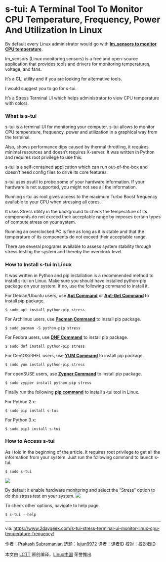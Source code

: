 [#]: collector: (lujun9972)
[#]: translator: (geekpi)
[#]: reviewer: ( )
[#]: publisher: ( )
[#]: url: ( )
[#]: subject: (s-tui: A Terminal Tool To Monitor CPU Temperature, Frequency, Power And Utilization In Linux)
[#]: via: (https://www.2daygeek.com/s-tui-stress-terminal-ui-monitor-linux-cpu-temperature-frequency/)
[#]: author: (Prakash Subramanian https://www.2daygeek.com/author/prakash/)

s-tui: A Terminal Tool To Monitor CPU Temperature, Frequency, Power And Utilization In Linux
======

By default every Linux administrator would go with **[lm_sensors to monitor CPU temperature][1]**.

lm_sensors (Linux monitoring sensors) is a free and open-source application that provides tools and drivers for monitoring temperatures, voltage, and fans.

It’s a CLI utility and if you are looking for alternative tools.

I would suggest you to go for s-tui.

It’s a Stress Terminal UI which helps administrator to view CPU temperature with colors.

### What is s-tui

s-tui is a terminal UI for monitoring your computer. s-tui allows to monitor CPU temperature, frequency, power and utilization in a graphical way from the terminal.

Also, shows performance dips caused by thermal throttling, it requires minimal resources and doesn’t requires X-server. It was written in Python and requires root privilege to use this.

s-tui is a self-contained application which can run out-of-the-box and doesn’t need config files to drive its core features.

s-tui uses psutil to probe some of your hardware information. If your hardware is not supported, you might not see all the information.

Running s-tui as root gives access to the maximum Turbo Boost frequency available to your CPU when stressing all cores.

It uses Stress utility in the background to check the temperature of its components do not exceed their acceptable range by imposes certain types of compute stress on your system.

Running an overclocked PC is fine as long as it is stable and that the temperature of its components do not exceed their acceptable range.

There are several programs available to assess system stability through stress testing the system and thereby the overclock level.

### How to Install s-tui In Linux

It was written in Python and pip installation is a recommended method to install s-tui on Linux. Make sure you should have installed python-pip package on your system. If no, use the following command to install it.

For Debian/Ubuntu users, use **[Apt Command][2]** or **[Apt-Get Command][3]** to install pip package.

```
$ sudo apt install python-pip stress
```

For Archlinux users, use **[Pacman Command][4]** to install pip package.

```
$ sudo pacman -S python-pip stress
```

For Fedora users, use **[DNF Command][5]** to install pip package.

```
$ sudo dnf install python-pip stress
```

For CentOS/RHEL users, use **[YUM Command][6]** to install pip package.

```
$ sudo yum install python-pip stress
```

For openSUSE users, use **[Zypper Command][7]** to install pip package.

```
$ sudo zypper install python-pip stress
```

Finally run the following **[pip command][8]** to install s-tui tool in Linux.

For Python 2.x:

```
$ sudo pip install s-tui
```

For Python 3.x:

```
$ sudo pip3 install s-tui
```

### How to Access s-tui

As i told in the beginning of the article. It requires root privilege to get all the information from your system. Just run the following command to launch s-tui.

```
$ sudo s-tui
```

![][10]

By default it enable hardware monitoring and select the “Stress” option to do the stress test on your system.
![][11]

To check other options, navigate to help page.

```
$ s-tui --help
```

--------------------------------------------------------------------------------

via: https://www.2daygeek.com/s-tui-stress-terminal-ui-monitor-linux-cpu-temperature-frequency/

作者：[Prakash Subramanian][a]
选题：[lujun9972][b]
译者：[译者ID](https://github.com/译者ID)
校对：[校对者ID](https://github.com/校对者ID)

本文由 [LCTT](https://github.com/LCTT/TranslateProject) 原创编译，[Linux中国](https://linux.cn/) 荣誉推出

[a]: https://www.2daygeek.com/author/prakash/
[b]: https://github.com/lujun9972
[1]: https://www.2daygeek.com/view-check-cpu-hard-disk-temperature-linux/
[2]: https://www.2daygeek.com/apt-command-examples-manage-packages-debian-ubuntu-systems/
[3]: https://www.2daygeek.com/apt-get-apt-cache-command-examples-manage-packages-debian-ubuntu-systems/
[4]: https://www.2daygeek.com/pacman-command-examples-manage-packages-arch-linux-system/
[5]: https://www.2daygeek.com/dnf-command-examples-manage-packages-fedora-system/
[6]: https://www.2daygeek.com/yum-command-examples-manage-packages-rhel-centos-systems/
[7]: https://www.2daygeek.com/zypper-command-examples-manage-packages-opensuse-system/
[8]: https://www.2daygeek.com/install-pip-manage-python-packages-linux/
[9]: data:image/gif;base64,R0lGODlhAQABAIAAAAAAAP///yH5BAEAAAAALAAAAAABAAEAAAIBRAA7
[10]: https://www.2daygeek.com/wp-content/uploads/2018/12/s-tui-stress-terminal-ui-monitor-linux-cpu-temperature-frequency-1.jpg
[11]: https://www.2daygeek.com/wp-content/uploads/2018/12/s-tui-stress-terminal-ui-monitor-linux-cpu-temperature-frequency-2.jpg
